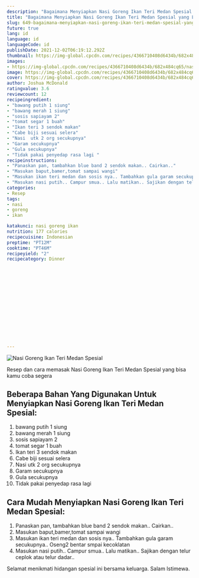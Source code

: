 ```yaml
---
description: "Bagaimana Menyiapkan Nasi Goreng Ikan Teri Medan Spesial yang Lezat"
title: "Bagaimana Menyiapkan Nasi Goreng Ikan Teri Medan Spesial yang Lezat"
slug: 649-bagaimana-menyiapkan-nasi-goreng-ikan-teri-medan-spesial-yang-lezat
future: true
lang: id
language: id
languageCode: id
publishDate: 2021-12-02T06:19:12.292Z 
thumbnail: https://img-global.cpcdn.com/recipes/4366710408d6434b/682x484cq65/nasi-goreng-ikan-teri-medan-spesial-foto-resep-utama.png
images:
- https://img-global.cpcdn.com/recipes/4366710408d6434b/682x484cq65/nasi-goreng-ikan-teri-medan-spesial-foto-resep-utama.png
image: https://img-global.cpcdn.com/recipes/4366710408d6434b/682x484cq65/nasi-goreng-ikan-teri-medan-spesial-foto-resep-utama.png
cover: https://img-global.cpcdn.com/recipes/4366710408d6434b/682x484cq65/nasi-goreng-ikan-teri-medan-spesial-foto-resep-utama.png
author: Joshua McDonald
ratingvalue: 3.6
reviewcount: 12
recipeingredient:
- "bawang putih 1 siung"
- "bawang merah 1 siung"
- "sosis sapiayam 2"
- "tomat segar 1 buah"
- "Ikan teri 3 sendok makan"
- "Cabe biji sesuai selera"
- "Nasi  utk 2 org secukupnya"
- "Garam secukupnya"
- "Gula secukupnya"
- "Tidak pakai penyedap rasa lagi "
recipeinstructions:
- "Panaskan pan, tambahkan blue band 2 sendok makan.. Cairkan.."
- "Masukan baput,bamer,tomat sampai wangi"
- "Masukan ikan teri medan dan sosis nya.. Tambahkan gula garam secukupnya.. Oseng2 bentar smpai kecoklatan"
- "Masukan nasi putih.. Campur smua.. Lalu matikan.. Sajikan dengan telur ceplok atau telur dadar.."
categories:
- Resep
tags:
- nasi
- goreng
- ikan

katakunci: nasi goreng ikan 
nutrition: 177 calories
recipecuisine: Indonesian
preptime: "PT12M"
cooktime: "PT46M"
recipeyield: "2"
recipecategory: Dinner


     
    
    
    
    
    
    
    
    
    
    
      
    
---
```



![Nasi Goreng Ikan Teri Medan Spesial](https://img-global.cpcdn.com/recipes/4366710408d6434b/682x484cq65/nasi-goreng-ikan-teri-medan-spesial-foto-resep-utama.png)

Resep dan cara memasak  Nasi Goreng Ikan Teri Medan Spesial yang bisa kamu coba segera

<!--inarticleads1-->

## Beberapa Bahan Yang Digunakan Untuk Menyiapkan Nasi Goreng Ikan Teri Medan Spesial:

1. bawang putih 1 siung
1. bawang merah 1 siung
1. sosis sapiayam 2
1. tomat segar 1 buah
1. Ikan teri 3 sendok makan
1. Cabe biji sesuai selera
1. Nasi  utk 2 org secukupnya
1. Garam secukupnya
1. Gula secukupnya
1. Tidak pakai penyedap rasa lagi 



<!--inarticleads2-->

## Cara Mudah Menyiapkan Nasi Goreng Ikan Teri Medan Spesial:

1. Panaskan pan, tambahkan blue band 2 sendok makan.. Cairkan..
1. Masukan baput,bamer,tomat sampai wangi
1. Masukan ikan teri medan dan sosis nya.. Tambahkan gula garam secukupnya.. Oseng2 bentar smpai kecoklatan
1. Masukan nasi putih.. Campur smua.. Lalu matikan.. Sajikan dengan telur ceplok atau telur dadar..




Selamat menikmati hidangan spesial ini bersama keluarga. Salam Istimewa.
